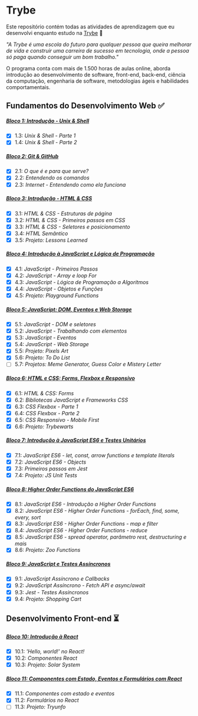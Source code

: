 # Trybe

Este repositório contém todas as atividades de aprendizagem que eu desenvolvi enquanto estudo na [Trybe](https://www.betrybe.com/) :rocket:

_"A Trybe é uma escola do futuro para qualquer pessoa que queira melhorar de vida e construir uma carreira de sucesso em tecnologia, onde a pessoa só paga quando conseguir um bom trabalho."_

O programa conta com mais de 1.500 horas de aulas online, aborda introdução ao desenvolvimento de software, front-end, back-end, ciência da computação, engenharia de software, metodologias ágeis e habilidades comportamentais.

## Fundamentos do Desenvolvimento Web :white_check_mark:

##### [Bloco 1: Introdução - Unix & Shell](https://github.com/TiLourinho/trybe-exercicios/tree/master/01.%20Fundamentos%20do%20Desenvolvimento%20Web/Bloco%2001%20-%20Unix%20%26%20Bash)

- [X] 1.3: _Unix & Shell - Parte 1_
- [X] 1.4: _Unix & Shell - Parte 2_

##### [Bloco 2: Git & GitHub](https://github.com/TiLourinho/trybe-exercicios/tree/master/01.%20Fundamentos%20do%20Desenvolvimento%20Web/Bloco%2002%20-%20Git%2C%20Github%20e%20Internet)

- [X] 2.1: _O que é e para que serve?_
- [X] 2.2: _Entendendo os comandos_
- [X] 2.3: _Internet - Entendendo como ela funciona_

##### [Bloco 3: Introdução - HTML & CSS](https://github.com/TiLourinho/trybe-exercicios/tree/master/01.%20Fundamentos%20do%20Desenvolvimento%20Web/Bloco%2003%20-%20Introdu%C3%A7%C3%A3o%20%C3%A0%20HTML%20e%20CSS)

- [X] 3.1: _HTML & CSS - Estruturas de página_
- [X] 3.2: _HTML & CSS - Primeiros passos em CSS_
- [X] 3.3: _HTML & CSS - Seletores e posicionamento_
- [X] 3.4: _HTML Semântico_
- [X] 3.5: _Projeto: Lessons Learned_

##### [Bloco 4: Introdução à JavaScript e Lógica de Programação](https://github.com/TiLourinho/trybe-exercicios/tree/master/01.%20Fundamentos%20do%20Desenvolvimento%20Web/Bloco%2004%20-%20Introdu%C3%A7%C3%A3o%20%C3%A0%20JavaScript%20e%20L%C3%B3gica%20de%20Programa%C3%A7%C3%A3o)

- [X] 4.1: _JavaScript - Primeiros Passos_
- [X] 4.2: _JavaScript - Array e loop For_
- [X] 4.3: _JavaScript - Lógica de Programação a Algoritmos_
- [X] 4.4: _JavaScript - Objetos e Funções_
- [X] 4.5: _Projeto: Playground Functions_

##### [Bloco 5: JavaScript: DOM, Eventos e Web Storage](https://github.com/TiLourinho/trybe-exercicios/tree/master/01.%20Fundamentos%20do%20Desenvolvimento%20Web/Bloco%2005%20-%20JavaScript:%20DOM%2C%20Eventos%20e%20Web%20Storage)

- [X] 5.1: _JavaScript - DOM e seletores_
- [X] 5.2: _JavaScript - Trabalhando com elementos_
- [X] 5.3: _JavaScript - Eventos_
- [X] 5.4: _JavaScript - Web Storage_
- [X] 5.5: _Projeto: Pixels Art_
- [X] 5.6: _Projeto: To Do List_
- [ ] 5.7: _Projetos: Meme Generator, Guess Color e Mistery Letter_

##### [Bloco 6: HTML e CSS: Forms, Flexbox e Responsivo](https://github.com/TiLourinho/trybe-exercicios/tree/master/01.%20Fundamentos%20do%20Desenvolvimento%20Web/Bloco%2006%20-%20HTML%20e%20CSS:%20Forms%2C%20Flexbox%20e%20Responsivo)

- [X] 6.1: _HTML & CSS: Forms_
- [X] 6.2: _Bibliotecas JavaScript e Frameworks CSS_
- [X] 6.3: _CSS Flexbox - Parte 1_
- [X] 6.4: _CSS Flexbox - Parte 2_
- [X] 6.5: _CSS Responsivo - Mobile First_
- [X] 6.6: _Projeto: Trybewarts_

##### [Bloco 7: Introdução à JavaScript ES6 e Testes Unitários](https://github.com/TiLourinho/trybe-exercicios/tree/master/01.%20Fundamentos%20do%20Desenvolvimento%20Web/Bloco%2007%20-%20Introdu%C3%A7%C3%A3o%20%C3%A0%20JavaScript%20ES6%20e%20Testes%20Unit%C3%A1rios)

- [X] 7.1: _JavaScript ES6 - let, const, arrow functions e template literals_
- [X] 7.2: _JavaScript ES6 - Objects_
- [X] 7.3: _Primeiros passos em Jest_
- [X] 7.4: _Projeto: JS Unit Tests_

##### [Bloco 8: Higher Order Functions do JavaScript ES6](https://github.com/TiLourinho/trybe-exercicios/tree/master/01.%20Fundamentos%20do%20Desenvolvimento%20Web/Bloco%2008%20-%20Higher%20Order%20Functions%20do%20JavaScript%20ES6)

- [X] 8.1: _JavaScript ES6 - Introdução a Higher Order Functions_
- [X] 8.2: _JavaScript ES6 - Higher Order Functions - forEach, find, some, every, sort_
- [X] 8.3: _JavaScript ES6 - Higher Order Functions - map e filter_
- [X] 8.4: _JavaScript ES6 - Higher Order Functions - reduce_
- [X] 8.5: _JavaScript ES6 - spread operator, parâmetro rest, destructuring e mais_
- [X] 8.6: _Projeto: Zoo Functions_

##### [Bloco 9: JavaScript e Testes Assíncronos](https://github.com/TiLourinho/trybe-exercicios/tree/master/01.%20Fundamentos%20do%20Desenvolvimento%20Web/Bloco%2009%20-%20JavaScript%20e%20Testes%20Ass%C3%ADncronos)

- [X] 9.1: _JavaScript Assíncrono e Callbacks_
- [X] 9.2: _JavaScript Assíncrono - Fetch API e async/await_
- [X] 9.3: _Jest - Testes Assíncronos_
- [X] 9.4: _Projeto: Shopping Cart_

## Desenvolvimento Front-end :hourglass_flowing_sand:

##### [Bloco 10: Introdução à React](https://github.com/TiLourinho/trybe-exercicios/tree/master/02.%20Desenvolvimento%20Front-end/Bloco%2010%20-%20Introdu%C3%A7%C3%A3o%20%C3%A0%20React)

- [X] 10.1: _'Hello, world!' no React!_
- [X] 10.2: _Componentes React_
- [X] 10.3: _Projeto: Solar System_

##### [Bloco 11: Componentes com Estado, Eventos e Formulários com React](https://github.com/TiLourinho/trybe-exercicios/tree/master/02.%20Desenvolvimento%20Front-end/Bloco%2011%20-%20Componentes%20com%20Estado%2C%20Eventos%20e%20Formul%C3%A1rios%20com%20React)

- [X] 11.1: _Componentes com estado e eventos_
- [X] 11.2: _Formulários no React_
- [ ] 11.3: _Projeto: Tryunfo_
